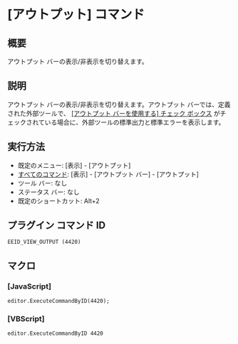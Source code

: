# \[アウトプット\] コマンド

## 概要

アウトプット バーの表示/非表示を切り替えます。

## 説明

アウトプット バーの表示/非表示を切り替えます。アウトプット バーでは、定義された外部ツールで、 [\[アウトプット バーを使用する\] チェック ボックス](../../dlg/tools/properties/index) がチェックされている場合に、外部ツールの標準出力と標準エラーを表示します。

## 実行方法

- 既定のメニュー: \[表示\] \- \[アウトプット\]
- [すべてのコマンド](../../glossary/allcommands): \[表示\] \- \[アウトプット バー\] \- \[アウトプット\]
- ツール バー: なし
- ステータス バー: なし
- 既定のショートカット: Alt+2

## プラグイン コマンド ID

```
EEID_VIEW_OUTPUT (4420)```

## マクロ

### \[JavaScript\]

```
editor.ExecuteCommandByID(4420);
```

### \[VBScript\]

```
editor.ExecuteCommandByID 4420
```
